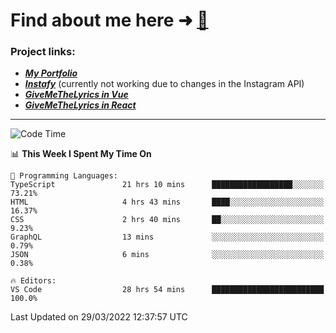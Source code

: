 # Find about me here ➜ [🧑](https://pauabella.dev)

### Project links:
- ***[My Portfolio](https://pauabella.dev)***
- ***[Instafy](https://instafy.me)*** (currently not working due to changes in the Instagram API)
- ***[GiveMeTheLyrics in Vue](https://lyrics.pauabella.dev)***
- ***[GiveMeTheLyrics in React](https://pauabella.dev/GiveMeTheLyrics)***

---
<!--START_SECTION:waka-->
![Code Time](http://img.shields.io/badge/Code%20Time-893%20hrs%2058%20mins-blue)

📊 **This Week I Spent My Time On** 

```text
💬 Programming Languages: 
TypeScript               21 hrs 10 mins      ██████████████████░░░░░░░   73.21% 
HTML                     4 hrs 43 mins       ████░░░░░░░░░░░░░░░░░░░░░   16.37% 
CSS                      2 hrs 40 mins       ██░░░░░░░░░░░░░░░░░░░░░░░   9.23% 
GraphQL                  13 mins             ░░░░░░░░░░░░░░░░░░░░░░░░░   0.79% 
JSON                     6 mins              ░░░░░░░░░░░░░░░░░░░░░░░░░   0.38%

🔥 Editors: 
VS Code                  28 hrs 54 mins      █████████████████████████   100.0%

```


 Last Updated on 29/03/2022 12:37:57 UTC
<!--END_SECTION:waka-->
